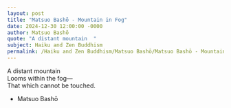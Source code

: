 ```yaml
---
layout: post
title: "Matsuo Bashō - Mountain in Fog"
date: 2024-12-30 12:00:00 -0000
author: Matsuo Bashō
quote: "A distant mountain  "
subject: Haiku and Zen Buddhism
permalink: /Haiku and Zen Buddhism/Matsuo Bashō/Matsuo Bashō - Mountain in Fog
---
```


A distant mountain  
Looms within the fog—  
That which cannot be touched.

- Matsuo Bashō
